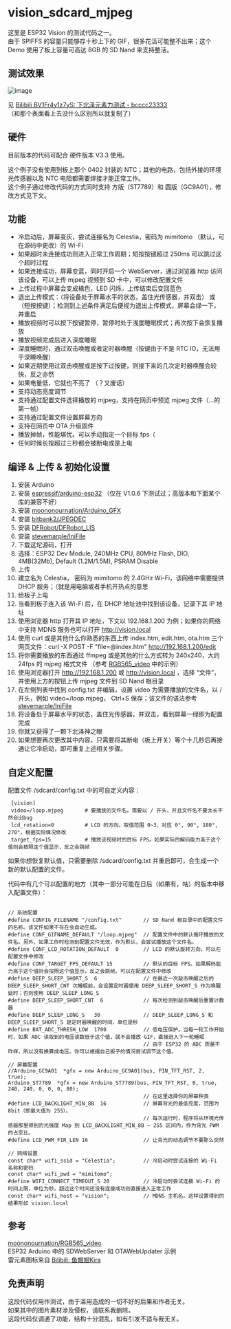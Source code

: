 # vision_sdcard_mjpeg
这里是 ESP32 Vision 的测试代码之一。  
由于 SPIFFS 的容量只能够存十秒上下的 GIF，很多花活可能整不出来；这个 Demo 使用了板上容量可高达 8GB 的 SD Nand 来支持整活。   

## 测试效果 
![image](https://user-images.githubusercontent.com/8705034/155977538-5bb3ef90-7baa-4e10-b06e-492b431bec85.png)  

见 [Bilibili BV1Fr4y1z7yS: 下北泽元素力测试 - bcccc23333](https://www.bilibili.com/video/BV1Fr4y1z7yS)  
（和那个表面看上去没什么区别所以就复制了）

## 硬件
目前版本的代码可配合 硬件版本 V3.3 使用。  

这个例子没有使用到板上那个 0402 封装的 NTC；其他的电路，包括外接的环境光传感器以及 NTC 电阻都需要焊接才能正常工作。  
这个例子通过修改代码的方式同时支持 方版（ST7789）和 圆版（GC9A01），修改方式见下文。  

## 功能
 - 冷启动后，屏幕变灰，尝试连接名为 Celestia，密码为 mimitomo （默认，可在源码中更改）的 Wi-Fi  
 - 如果超时未连接成功则进入正常工作周期；短按按键超过 250ms 可以跳过这个超时过程  
 - 如果连接成功，屏幕变蓝，同时开启一个 WebServer，通过浏览器 http 访问该设备，可以上传 mjpeg 视频到 SD 卡中，可以修改配置文件
 - 上传过程中屏幕会变成橘色，LED 闪烁，上传结束后变回蓝色
 - 退出上传模式：（将设备处于屏幕水平的状态，盖住光传感器，并双击） 或 （短按按键）；检测到上述条件满足后便视为退出上传模式，屏幕会绿一下，并重启  
 - 播放视频时可以按下按键暂停，暂停时处于浅度睡眠模式；再次按下会恢复播放
 - 播放视频完成后进入深度睡眠
 - 深度睡眠时，通过双击唤醒或者定时器唤醒（按键由于不是 RTC IO，无法用于深睡唤醒）
 - 如果近期使用过双击唤醒或是按下过按键，则接下来的几次定时器唤醒会较快，反之亦然
 - 如果电量低，它就也不亮了 （？又废话）
 - 支持动态亮度调节
 - 支持通过配置文件选择播放的 mjpeg，支持在网页中预览 mjpeg 文件（…的第一帧）
 - 支持通过配置文件设置屏幕方向
 - 支持在网页中 OTA 升级固件
 - 播放掉帧，性能堪忧。可以手动指定一个目标 fps（
 - 任何时候长按超过三秒都会被断电或是上电

## 编译 & 上传 & 初始化设置 

1. 安装 Arduino  
2. 安装 [espressif/arduino-esp32](https://github.com/espressif/arduino-esp32)  （仅在 V1.0.6 下测试过；高版本和下面某个库的兼容不好）
3. 安装 [moononournation/Arduino_GFX](https://github.com/moononournation/Arduino_GFX)  
4. 安装 [bitbank2/JPEGDEC](https://github.com/bitbank2/JPEGDEC)  
5. 安装 [DFRobot/DFRobot_LIS](https://github.com/DFRobot/DFRobot_LIS)  
6. 安装 [stevemarple/IniFile](https://github.com/stevemarple/IniFile)  
7. 下载这坨源码，打开
8. 选择：ESP32 Dev Module, 240MHz CPU, 80MHz Flash, DIO, 4MB(32Mb), Default (1.2M/1.5M), PSRAM Disable  
9. 上传
10. 建立名为 Celestia， 密码为 mimitomo 的 2.4GHz Wi-Fi，该网络中需要提供 DHCP 服务；（就是用电脑或者手机开热点的意思  
11. 给板子上电  
12. 当看到板子连入该 Wi-Fi 后，在 DHCP 地址池中找到该设备，记录下其 IP 地址
13. 使用浏览器 http 打开其 IP 地址，下文以 192.168.1.200 为例；如果你的网络中支持 MDNS 服务也可以打开 http://vision.local    
14. 使用 curl 或是其他什么你熟悉的东西上传 index.htm, edit.htm, ota.htm 三个网页文件：curl -X POST -F "file=@index.htm" http://192.168.1.200/edit
15. 将你需要播放的东西通过 ffmpeg 或是其他的什么方式转为 240x240，大约 24fps 的 mjpeg 格式文件 （参考 [RGB565_video](https://github.com/moononournation/RGB565_video) 中的示例）
16. 使用浏览器打开 http://192.168.1.200 或 http://vision.local ，选择 “文件”，并使用上方的按钮上传 mjpeg 文件到 SD Nand 根目录
17. 在左侧列表中找到 config.txt 并编辑，设置 video 为需要播放的文件名，以 / 开头，例如 video=/loop.mjpeg， Ctrl+S 保存；该文件的语法参考 [stevemarple/IniFile](https://github.com/stevemarple/IniFile)   
18. 将设备处于屏幕水平的状态，盖住光传感器，并双击，看到屏幕一绿即为配置完成
19. 你就又获得了一颗下北泽神之眼 
20. 如果想要再次更改其中内容，只需要将其断电（板上开关）等个十几秒后再接通让它冷启动，即可重复上述相关步骤。

## 自定义配置 

配置文件 /sdcard/config.txt 中的可自定义内容：   

```
 [vision]
 video=/loop.mjpeg       # 要播放的文件名。需要以 / 开头，并且文件名不要太长不然会出bug
 lcd_rotation=0          # LCD 的方向。取值范围 0~3，对应 0°, 90°, 180°, 270°，根据实际情况修改
 target_fps=15           # 播放该视频时的目标 FPS。如果实际的解码能力高于这个值则会按照这个值显示，反之会跳帧
```

如果你想恢复默认值，只需要删除 /sdcard/config.txt 并重启即可，会生成一个新的默认配置的文件。  

代码中有几个可以配置的地方（其中一部分可能在日后（如果有，咕）的版本中移入配置文件）：  
```

// 系统配置
#define CONFIG_FILENAME "/config.txt"       // SD Nand 根目录中的配置文件的名称。该文件如果不存在会自动生成。 
#define CONF_GIFNAME_DEFAULT "/loop.mjpeg"  // 配置文件中的默认循环播放的文件名。另外，如果工作时检测到配置文件无效，作为默认，会尝试播放这个文件名。
#define CONF_LCD_ROTATION_DEFAULT  0        // LCD 的默认旋转方向，可以在配置文件中修改
#define CONF_TARGET_FPS_DEFAULT 15          // 默认的目标 FPS。如果解码能力高于这个值则会按照这个值显示，反之会跳帧。可以在配置文件中修改
#define DEEP_SLEEP_SHORT_S  6               // 在最近一次敲击唤醒之后的 DEEP_SLEEP_SHORT_CNT 次睡眠前，会设置定时器使用 DEEP_SLEEP_SHORT_S 作为唤醒延时；否则使用 DEEP_SLEEP_LONG_S
#define DEEP_SLEEP_SHORT_CNT  6             // 每次检测到敲击唤醒后重置计数器
#define DEEP_SLEEP_LONG_S   30              // DEEP_SLEEP_LONG_S 和 DEEP_SLEEP_SHORT_S 是定时器唤醒的时间，单位是秒
#define BAT_ADC_THRESH_LOW  1700            // 低电压保护。当每一轮工作开始时，如果 ADC 读取到的电压读数低于这个值，就不会播放 GIF，直接进入下一轮睡眠
                                            // 由于 ESP32 的 ADC 质量不咋样，所以没有换算成电压。你可以根据自己板子的情况尝试调节这个值。  

// 屏幕配置
//Arduino_GC9A01  *gfx = new Arduino_GC9A01(bus, PIN_TFT_RST, 2, true);
Arduino_ST7789  *gfx = new Arduino_ST7789(bus, PIN_TFT_RST, 0, true, 240, 240, 0, 0, 0, 80);
                                            // 在这里选择你的屏幕种类
#define LCD_BACKLIGHT_MIN_8B  16            // 屏幕背光的最低亮度，范围为 8bit（即最大值为 255）。
                                            // 每次运行时，程序将从环境光传感器那里得到的光强度 Map 到 LCD_BACKLIGHT_MIN_8B ~ 255 区间内，作为背光 PWM 的占空比。
#define LCD_PWM_FIR_LEN 16                  // 让背光的动态调节不要那么突然

// 网络设置
const char* wifi_ssid = "Celestia";         // 冷启动时尝试连接的 Wi-Fi 名称和密码
const char* wifi_pwd = "mimitomo";
#define WIFI_CONNECT_TIMEOUT_S 20           // 冷启动时尝试连接 Wi-Fi 的时间上限，单位为秒。超过这个时间还没有连接成功则直接进入正常工作
const char* wifi_host = "vision";           // MDNS 主机名。这样设置得到的结果形如 vision.local                             

```
## 参考 
[moononournation/RGB565_video](https://github.com/moononournation/RGB565_video)   
ESP32 Arduino 中的 SDWebServer 和 OTAWebUpdater 示例  
雷元素图标来自 [Bilibili: 鱼翅翅Kira](https://space.bilibili.com/2292091)  

## 免责声明  
这段代码仅用作测试，由于滥用造成的一切不好的后果和作者无关。  
如果其中的图片素材涉及侵权，请联系我删除。  
这段代码仅调通了功能，结构十分混乱，如有引发不适与我无关。  
